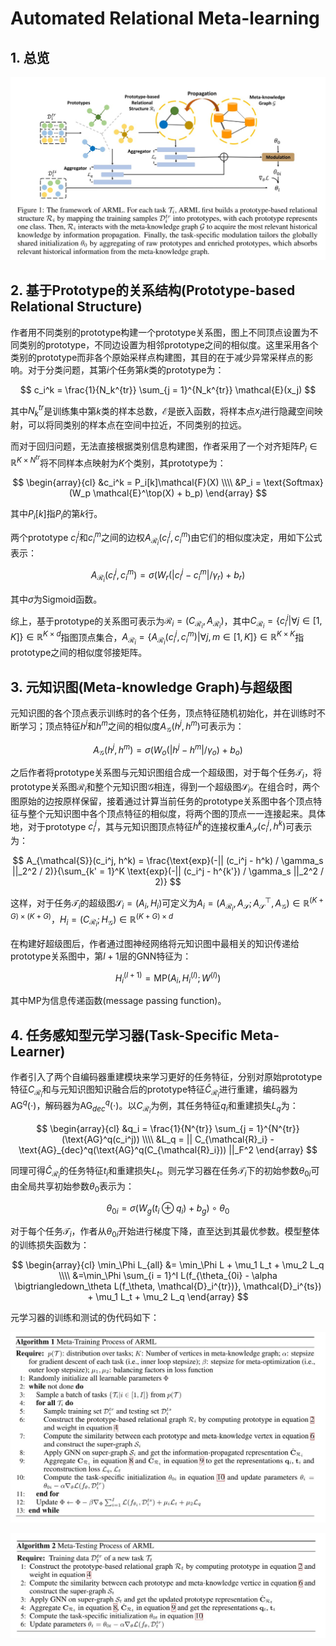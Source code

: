 # Automated Relational Meta-learning

## 1. 总览
![](./images/meta_learning/automated_relational_meta_learning/overview.jpg)

## 2. 基于Prototype的关系结构(Prototype-based Relational Structure)
作者用不同类别的prototype构建一个prototype关系图，图上不同顶点设置为不同类别的prototype，不同边设置为相邻prototype之间的相似度。这里采用各个类别的prototype而非各个原始采样点构建图，其目的在于减少异常采样点的影响。对于分类问题，其第$i$个任务第$k$类的prototype为：

$$
c_i^k = \frac{1}{N_k^{tr}} \sum_{j = 1}^{N_k^{tr}} \mathcal{E}(x_j)
$$

其中$N_k^{tr}$是训练集中第$k$类的样本总数，$\mathcal{E}$是嵌入函数，将样本点$x_j$进行隐藏空间映射，可以将同类别的样本点在空间中拉近，不同类别的拉远。

而对于回归问题，无法直接根据类别信息构建图，作者采用了一个对齐矩阵$P_i \in \mathbb{R}^{K \times N^{tr}}$将不同样本点映射为$K$个类别，其prototype为：

$$
\begin{array}{cl}
&c_i^k = P_i[k]\mathcal{F}(X) \\\\
&P_i = \text{Softmax}(W_p \mathcal{E}^\top(X) + b_p)
\end{array}
$$

其中$P_i[k]$指$P_i$的第$k$行。

两个prototype $c_i^j$和$c_i^m$之间的边权$A_{\mathcal{R}_i}(c_i^j, c_i^m)$由它们的相似度决定，用如下公式表示：

$$
A_{\mathcal{R}_i}(c_i^j, c_i^m) = \sigma(W_r (|c_i^j - c_i^m| / \gamma_r) + b_r)
$$

其中$\sigma$为Sigmoid函数。

综上，基于prototype的关系图可表示为$\mathcal{R}_i = (C_{\mathcal{R}_i}, A_{\mathcal{R}_i})$，其中$C_{\mathcal{R}_i} = \{c_i^j | \forall j \in [1, K] \} \in \mathbb{R}^{K \times d}$指图顶点集合，$A_{\mathcal{R}_i} = \{A_{\mathcal{R}_i}(c_i^j, c_i^m) | \forall j, m \in [1, K] \} \in \mathbb{R}^{K \times K}$指prototype之间的相似度邻接矩阵。

## 3. 元知识图(Meta-knowledge Graph)与超级图
元知识图的各个顶点表示训练时的各个任务，顶点特征随机初始化，并在训练时不断学习；顶点特征$h^j$和$h^m$之间的相似度$A_{\mathcal{G}}(h^j, h^m)$可表示为：

$$
A_{\mathcal{G}}(h^j, h^m) = \sigma(W_o(|h^j - h^m| / \gamma_o) + b_o)
$$

之后作者将prototype关系图与元知识图组合成一个超级图，对于每个任务$\mathcal{T}_i$，将prototype关系图$\mathcal{R}_i$和整个元知识图$\mathcal{G}$相连，得到一个超级图$\mathcal{S}_i$。在组合时，两个图原始的边按原样保留，接着通过计算当前任务的prototype关系图中各个顶点特征与整个元知识图中各个顶点特征的相似度，将两个图的顶点一一连接起来。具体地，对于prototype $c_i^j$，其与元知识图顶点特征$h^k$的连接权重$A_{\mathcal{S}}(c_i^j, h^k)$可表示为：

$$
A_{\mathcal{S}}(c_i^j, h^k) = \frac{\text{exp}(-|| (c_i^j - h^k) / \gamma_s ||_2^2 / 2)}{\sum_{k' = 1}^K \text{exp}(-|| (c_i^j - h^{k'}) / \gamma_s ||_2^2 / 2)}
$$

这样，对于任务$\mathcal{T}_i$的超级图$\mathcal{S}_i = (A_i, H_i)$可定义为$A_i = (A_{\mathcal{R}_i}, A_{\mathcal{S}}; A_{\mathcal{S}}^\top, A_{\mathcal{G}}) \in \mathbb{R}^{(K + G) \times (K + G)}$，$H_i = (C_{\mathcal{R}_i}; H_{\mathcal{G}}) \in \mathbb{R}^{(K + G) \times d}$

在构建好超级图后，作者通过图神经网络将元知识图中最相关的知识传递给prototype关系图中，第$l + 1$层的GNN特征为：

$$
H_i^{(l +1)} = \text{MP}(A_i, H_i^{(l)}; W^{(l)})
$$

其中$\text{MP}$为信息传递函数(message passing function)。

## 4. 任务感知型元学习器(Task-Specific Meta-Learner)
作者引入了两个自编码器重建模块来学习更好的任务特征，分别对原始prototype特征$C_{\mathcal{R}_i}$和与元知识图知识融合后的prototype特征$\hat{C}_{\mathcal{R}_i}$进行重建，编码器为$\text{AG}^q(\cdot)$，解码器为$\text{AG}_{dec}^q(\cdot)$。以$C_{\mathcal{R}_i}$为例，其任务特征$q_i$和重建损失$L_q$为：

$$
\begin{array}{cl}
&q_i = \frac{1}{N^{tr}} \sum_{j = 1}^{N^{tr}}(\text{AG}^q(c_i^j)) \\\\
&L_q = || C_{\mathcal{R}_i} - \text{AG}_{dec}^q(\text{AG}^q(C_{\mathcal{R}_i})) ||_F^2
\end{array}
$$

同理可得$\hat{C}_{\mathcal{R}_i}$的任务特征$t_i$和重建损失$L_t$。则元学习器在任务$\mathcal{T}_i$下的初始参数$\theta_{0i}$可由全局共享初始参数$\theta_0$表示为：

$$
\theta_{0i} = \sigma(W_g (t_i \oplus q_i) + b_g) \circ \theta_0
$$

对于每个任务$\mathcal{T}_i$，作者从$\theta_{0i}$开始进行梯度下降，直至达到其最优参数。模型整体的训练损失函数为：

$$
\begin{array}{cl}
\min_\Phi L_{all} &= \min_\Phi L + \mu_1 L_t + \mu_2 L_q \\\\
&=\min_\Phi \sum_{i = 1}^I L(f_{\theta_{0i} - \alpha \bigtriangledown_\theta L(f_\theta, \mathcal{D}_i^{tr})}, \mathcal{D}_i^{ts}) + \mu_1 L_t + \mu_2 L_q
\end{array}
$$

元学习器的训练和测试的伪代码如下：

![](./images/meta_learning/automated_relational_meta_learning/meta_training.jpg)

![](./images/meta_learning/automated_relational_meta_learning/meta_testing.jpg)
